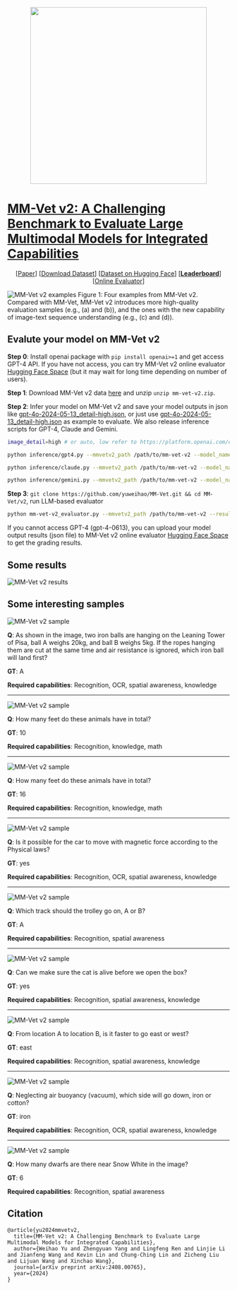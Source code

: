 <p align="center">
<img src="https://raw.githubusercontent.com/yuweihao/misc/master/MM-Vet/mm-vet-v2_logo.jpg" width="400"> <br>
</p>


# [MM-Vet v2: A Challenging Benchmark to Evaluate Large Multimodal Models for Integrated Capabilities](https://arxiv.org/abs/2408.00765)

<p align="center">
[<a href="https://arxiv.org/abs/2408.00765">Paper</a>] 
[<a href="https://github.com/yuweihao/MM-Vet/releases/download/v2/mm-vet-v2.zip">Download Dataset</a>]
[<a href="https://huggingface.co/datasets/whyu/mm-vet-v2">Dataset on Hugging Face</a>]
[<a href="https://paperswithcode.com/sota/visual-question-answering-on-mm-vet-v2"><b>Leaderboard</b></a>]
[<a href="https://huggingface.co/spaces/whyu/MM-Vet-v2_Evaluator">Online Evaluator</a>]
</p>



![MM-Vet v2 examples](https://raw.githubusercontent.com/yuweihao/misc/master/MM-Vet/mm-vet-v2_examples.jpg)
Figure 1: Four examples from MM-Vet v2. Compared with MM-Vet, MM-Vet v2 introduces more high-quality evaluation samples (e.g., (a) and (b)), and the ones with the new capability of image-text sequence understanding (e.g., (c) and (d)).

## Evalute your model on MM-Vet v2
**Step 0**: Install openai package with `pip install openai>=1` and get access GPT-4 API. If you have not access, you can try MM-Vet v2 online evaluator [Hugging Face Space](https://huggingface.co/spaces/whyu/MM-Vet-v2_Evaluator) (but it may wait for long time depending on number of users).

**Step 1**:  Download MM-Vet v2 data [here](https://github.com/yuweihao/MM-Vet/releases/download/v2/mm-vet-v2.zip) and unzip `unzip mm-vet-v2.zip`.

**Step 2**: Infer your model on MM-Vet v2 and save your model outputs in json like [gpt-4o-2024-05-13_detail-high.json](results/gpt-4o-2024-05-13_detail-high.json), or just use [gpt-4o-2024-05-13_detail-high.json](results/gpt-4o-2024-05-13_detail-high.json) as example to evaluate. We also release inference scripts for GPT-4, Claude and Gemini.

```bash
image_detail=high # or auto, low refer to https://platform.openai.com/docs/guides/vision/low-or-high-fidelity-image-understanding

python inference/gpt4.py --mmvetv2_path /path/to/mm-vet-v2 --model_name gpt-4o-2024-05-13 --image_detail ${image_detail}
```

```bash
python inference/claude.py --mmvetv2_path /path/to/mm-vet-v2 --model_name claude-3-5-sonnet-20240620
```

```bash
python inference/gemini.py --mmvetv2_path /path/to/mm-vet-v2 --model_name gemini-1.5-pro
```

**Step 3**: `git clone https://github.com/yuweihao/MM-Vet.git && cd MM-Vet/v2`, run LLM-based evaluator
```bash
python mm-vet-v2_evaluator.py --mmvetv2_path /path/to/mm-vet-v2 --result_file results/gpt-4o-2024-05-13_detail-high.json
```
If you cannot access GPT-4 (gpt-4-0613), you can upload your model output results (json file) to MM-Vet v2 online evaluator [Hugging Face Space](https://huggingface.co/spaces/whyu/MM-Vet-v2_Evaluator) to get the grading results.

## Some results
![MM-Vet v2 results](https://raw.githubusercontent.com/yuweihao/misc/master/MM-Vet/MM-Vet-v2_results.png)


## Some interesting samples

![MM-Vet v2 sample](https://raw.githubusercontent.com/yuweihao/misc/master/MM-Vet/v2_511_0.jpg)

**Q**: As shown in the image, two iron balls are hanging on the Leaning Tower of Pisa, ball A weighs 20kg, and ball B weighs 5kg. If the ropes hanging them are cut at the same time and air resistance is ignored, which iron ball will land first?

**GT**: A

**Required capabilities**: Recognition, OCR, spatial awareness, knowledge

---

![MM-Vet v2 sample](https://raw.githubusercontent.com/yuweihao/misc/master/MM-Vet/v2_500_0.jpg)

**Q**: How many feet do these animals have in total?

**GT**: 10

**Required capabilities**: Recognition, knowledge, math

---

![MM-Vet v2 sample](https://raw.githubusercontent.com/yuweihao/misc/master/MM-Vet/v2_495_0.jpg)

**Q**: How many feet do these animals have in total?

**GT**: 16

**Required capabilities**: Recognition, knowledge, math

---

![MM-Vet v2 sample](https://raw.githubusercontent.com/yuweihao/misc/master/MM-Vet/v2_504_0.jpg)

**Q**: Is it possible for the car to move with magnetic force according to the Physical laws?

**GT**: yes

**Required capabilities**: Recognition, OCR, spatial awareness, knowledge

---

![MM-Vet v2 sample](https://raw.githubusercontent.com/yuweihao/misc/master/MM-Vet/v2_505_0.jpg)

**Q**: Which track should the trolley go on, A or B?

**GT**: A

**Required capabilities**: Recognition, spatial awareness

---

![MM-Vet v2 sample](https://raw.githubusercontent.com/yuweihao/misc/master/MM-Vet/v2_507_0.jpg)

**Q**: Can we make sure the cat is alive before we open the box?

**GT**: yes

**Required capabilities**: Recognition, spatial awareness, knowledge

---

![MM-Vet v2 sample](https://raw.githubusercontent.com/yuweihao/misc/master/MM-Vet/v2_508_0.jpg)

**Q**: From location A to location B, is it faster to go east or west?

**GT**: east

**Required capabilities**: Recognition, spatial awareness, knowledge

---

![MM-Vet v2 sample](https://raw.githubusercontent.com/yuweihao/misc/master/MM-Vet/v2_512_0.jpg)

**Q**: Neglecting air buoyancy (vacuum), which side will go down, iron or cotton?

**GT**: iron

**Required capabilities**: Recognition, OCR, spatial awareness, knowledge

---

![MM-Vet v2 sample](https://raw.githubusercontent.com/yuweihao/misc/master/MM-Vet/v2_514_0.jpg)

**Q**: How many dwarfs are there near Snow White in the image?

**GT**: 6

**Required capabilities**: Recognition, spatial awareness


## Citation
```
@article{yu2024mmvetv2,
  title={MM-Vet v2: A Challenging Benchmark to Evaluate Large Multimodal Models for Integrated Capabilities},
  author={Weihao Yu and Zhengyuan Yang and Lingfeng Ren and Linjie Li and Jianfeng Wang and Kevin Lin and Chung-Ching Lin and Zicheng Liu and Lijuan Wang and Xinchao Wang},
  journal={arXiv preprint arXiv:2408.00765},
  year={2024}
}
```